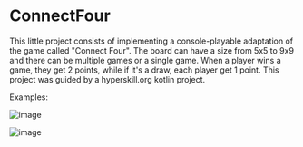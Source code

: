 ﻿# ConnectFour
This little project consists of implementing a console-playable adaptation of the game called "Connect Four". The board can have a size from 5x5 to 9x9 and there can be multiple games or a single game. When a player wins a game, they get 2 points, while if it's a draw, each player get 1 point. This project was guided by a hyperskill.org kotlin project.

Examples:

![image](https://user-images.githubusercontent.com/102298601/204305093-2caa66ef-6480-42b9-924e-64319b6b8818.png)

![image](https://user-images.githubusercontent.com/102298601/204305762-adde296f-7590-4b03-9980-578e1e311172.png)
